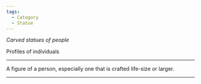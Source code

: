 ```yaml
---
tags:
  - Category
  - Statue
---
```

*Carved statues of people*

Profiles of individuals 

---

A figure of a person, especially one that is crafted life-size or larger.

--- 
